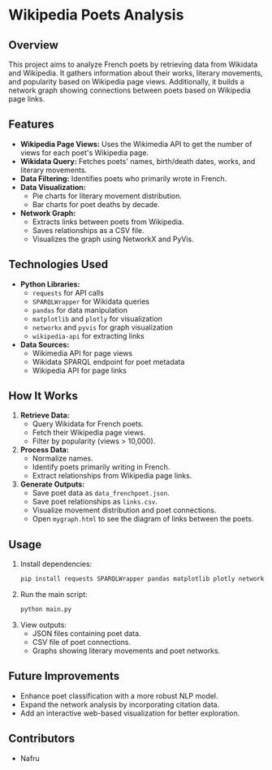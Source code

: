 # Wikipedia Poets Analysis

## Overview
This project aims to analyze French poets by retrieving data from Wikidata and Wikipedia. It gathers information about their works, literary movements, and popularity based on Wikipedia page views. Additionally, it builds a network graph showing connections between poets based on Wikipedia page links.

## Features
- **Wikipedia Page Views:** Uses the Wikimedia API to get the number of views for each poet's Wikipedia page.
- **Wikidata Query:** Fetches poets' names, birth/death dates, works, and literary movements.
- **Data Filtering:** Identifies poets who primarily wrote in French.
- **Data Visualization:** 
  - Pie charts for literary movement distribution.
  - Bar charts for poet deaths by decade.
- **Network Graph:** 
  - Extracts links between poets from Wikipedia.
  - Saves relationships as a CSV file.
  - Visualizes the graph using NetworkX and PyVis.

## Technologies Used
- **Python Libraries:** 
  - `requests` for API calls
  - `SPARQLWrapper` for Wikidata queries
  - `pandas` for data manipulation
  - `matplotlib` and `plotly` for visualization
  - `networkx` and `pyvis` for graph visualization
  - `wikipedia-api` for extracting links
- **Data Sources:**
  - Wikimedia API for page views
  - Wikidata SPARQL endpoint for poet metadata
  - Wikipedia API for page links

## How It Works
1. **Retrieve Data:** 
   - Query Wikidata for French poets.
   - Fetch their Wikipedia page views.
   - Filter by popularity (views > 10,000).
2. **Process Data:** 
   - Normalize names.
   - Identify poets primarily writing in French.
   - Extract relationships from Wikipedia page links.
3. **Generate Outputs:** 
   - Save poet data as `data_frenchpoet.json`.
   - Save poet relationships as `links.csv`.
   - Visualize movement distribution and poet connections.
   - Open `mygraph.html` to see the diagram of links between the poets.

## Usage
1. Install dependencies:
   ```sh
   pip install requests SPARQLWrapper pandas matplotlib plotly networkx pyvis wikipedia-api
   ```
2. Run the main script:
   ```sh
   python main.py
   ```
3. View outputs:
   - JSON files containing poet data.
   - CSV file of poet connections.
   - Graphs showing literary movements and poet networks.

## Future Improvements
- Enhance poet classification with a more robust NLP model.
- Expand the network analysis by incorporating citation data.
- Add an interactive web-based visualization for better exploration.

## Contributors
- Nafru

